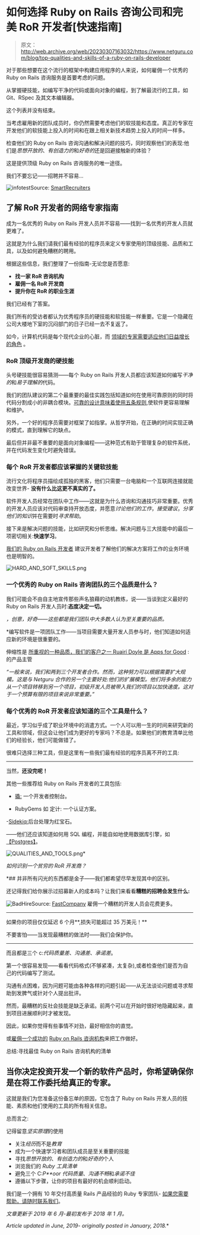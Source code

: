 # 如何选择 Ruby on Rails 咨询公司和完美 RoR 开发者[快速指南]

> 原文：<http://web.archive.org/web/20230307163032/https://www.netguru.com/blog/top-qualities-and-skills-of-a-ruby-on-rails-developer>

 对于那些想要在这个流行的框架中构建应用程序的人来说，如何雇佣一个优秀的 Ruby on Rails 咨询服务是首要考虑的问题。

从掌握硬技能，如编写干净的代码或面向对象的编程，到了解最流行的工具，如 Git、RSpec 及其文本编辑器。

这个列表并没有结束。

当考虑雇用新的团队成员时，你仍然需要考虑他们的软技能和态度。真正的专家在开发他们的软技能上投入的时间和在跟上相关新技术趋势上投入的时间一样多。

检查他们的 Ruby on Rails 咨询沟通和解决问题的技巧，同时观察他们的表现:他们是*思想开放的*、*有创造力的*和*好奇的*还是回避接触新的体验？

这是提供顶级 Ruby on Rails 咨询服务的唯一途径。

我们不要忘记——招聘并不容易...

![infotest](img/d2c51d6a4d2265a1816e983641280e0d.png)Source: [SmartRecruiters](http://web.archive.org/web/20221007184711/https://www.smartrecruiters.com/)

## 了解 RoR 开发者的网络专家指南

成为一名优秀的 Ruby on Rails 开发人员并不容易——找到一名优秀的开发人员就更难了。

这就是为什么我们请我们最有经验的程序员来定义专家使用的顶级技能、品质和工具，以及如何避免糟糕的聘用。

根据这些信息，我们整理了一份指南-无论您是否愿意:

*   **找一家 RoR 咨询机构**
*   **雇佣一名 RoR 开发商**
*   **提升你在 RoR 的职业生涯**

我们已经有了答案。

我们所有的受访者都认为优秀程序员的硬技能和软技能一样重要。它是一个隐藏在公司大楼地下室的沉闷部门的日子已经一去不复返了。

如今，计算机代码是每个现代企业的心脏，而 [领域的专家需要适应他们日益增长的角色](/web/20221007184711/https://www.netguru.com/blog/recognize-experienced-developer) 。

### RoR 顶级开发商的硬技能

头号硬技能很容易猜测——每个 Ruby on Rails 开发人员都应该知道如何编写*干净的*和*易于理解的*代码。

我们的团队建议的第二个最重要的最佳实践包括知道如何在使用可靠原则的同时将代码分割成小的非耦合模块。[可靠的设计意味着使用五条规则](http://web.archive.org/web/20221007184711/https://scotch.io/bar-talk/s-o-l-i-d-the-first-five-principles-of-object-oriented-design),使软件更容易理解和维护。

另外，一个好的程序员需要对框架了如指掌。从哲学开始，在正确的时间实现正确的模式，直到理解它的缺点。

最后但并非最不重要的是面向对象编程——这种范式有助于管理复杂的软件系统，并在代码发生变化时避免错误。

### 每个 RoR 开发者都应该掌握的关键软技能

流行文化将程序员描绘成孤独的黑客，他们只需要一台电脑和一个互联网连接就能改变世界- **没有什么比这更不真实的了。**

软件开发人员经常在团队中工作——这就是为什么咨询和沟通技巧非常重要。优秀的开发人员应该对代码审查持开放态度，并愿意*讨论他们的工作*，*接受建议*，*分享他们的知识*并在需要时*寻求帮助*。

接下来是解决问题的技能，比如研究和分析思维。解决问题与三大技能中的最后一项密切相关:**快速学习**。[](/web/20221007184711/https://www.netguru.com/ruby-on-rails-perfect-way-to-kickstart-your-software-business)

[我们的 Ruby on Rails 开发者](/web/20221007184711/https://www.netguru.com/ruby-on-rails-perfect-way-to-kickstart-your-software-business) 建议开发者了解他们的解决方案将工作的业务环境也是明智的。

![HARD_AND_SOFT_SKILLS.png](img/607c081faf88c5c5cfccafd93df8fb3c.png)

### 一个优秀的 Ruby on Rails 咨询团队的三个品质是什么？

我们可能会不由自主地宣传那些声名狼藉的动机教练，说——当谈到定义最好的 Ruby on Rails 开发人员时:**态度决定一切。**

*，*创意*，*好奇*——这些都是我们团队中大多数人认为至关重要的品质。*

 *编写软件是一项团队工作——当项目需要大量开发人员参与时，他们知道如何适应新的环境是很重要的。

伸缩性是 [所重视的一种品质，我们的客户之一 Ruairí Doyle 是 Apps for Good](/web/20221007184711/https://www.netguru.com/blog/netguru-devs-showed-a-level-of-involvement-i-havent-seen-before) : 的产品主管

*“一般来说，我们和两到三个开发者合作。然而，这种努力可以根据需要扩大规模。这是与 Netguru 合作的另一个主要好处:他们的扩展模型。他们将多余的能力从一个项目转移到另一个项目，初级开发人员被带入我们的项目以加快速度。这对于一个预算有限的项目来说非常重要。”*

### 每个优秀的 RoR 开发者应该知道的三个工具是什么？

最近，学习似乎成了职业环境中的消遣方式。一个人可以用一生的时间来研究新的工具和领域，但这会让他们成为更好的专家吗？不总是。如果他们的教育清单比他们的经验长，他们可能做错了。

很难只选择三种工具，但是这里有一些我们最有经验的程序员离不开的工具:

* * *

当然，**还没完呢！**

其他一些推荐给 Ruby on Rails 开发者的工具包括:[](http://web.archive.org/web/20221007184711/http://pryrepl.org/)

- [撬:](http://web.archive.org/web/20221007184711/http://pryrepl.org/) 一个开发者控制台。

- RubyGems 如 定计: 一个认证方案。

-[Sidekiq:](http://web.archive.org/web/20221007184711/https://sidekiq.org/)后台处理为红宝石。

——他们还应该知道如何用 SQL 编程，并能自如地使用数据库引擎，如[【Postgres】](http://web.archive.org/web/20221007184711/https://www.postgresql.org/)。

![QUALITIES_AND_TOOLS.png](img/236ce7b38972bc6b81f66e71b35d6931.png)*

*如何识别一个贫穷的 RoR 开发商？*

 *## 并非所有闪光的东西都是金子——我们都希望尽早发现其中的区别。

还记得我们给你展示过招募新人的成本吗？让我们来看看**糟糕的招聘会发生什么:**

![BadHire](img/00760654b04f7af864190c4d263e3ffe.png)Source: [FastCompany](http://web.archive.org/web/20221007184711/https://www.fastcompany.com/) 雇佣一个糟糕的开发人员会花费更多。

* * *

如果你的项目仅仅延迟 6 个月**,损失可能超过 35 万美元！**

不要害怕——当发现最糟糕的做法时——我们会保护你。

* * *

而且都是三个 c:*代码质量差*、*沟通差*、*承诺差*。

第一个很容易发现——看看代码格式(不够紧凑，太复杂),或者检查他们是否为自己的代码编写了测试。

沟通有点困难，因为问题可能由各种各样的问题引起——从无法谈论问题或寻求帮助到发脾气或针对个人提出批评。

然而，最糟糕的反社会技能是缺乏承诺。前两个可以在开始时很好地隐藏起来，直到项目进展顺利时才被发现。

因此，如果你觉得有些事情不对劲，最好相信你的直觉。

或[雇佣一个成功的](/web/20221007184711/https://www.netguru.com/services/ruby-on-rails-development) [Ruby on Rails 咨询机构](/web/20221007184711/https://www.netguru.com/services/ruby-on-rails-development)来把工作做好。

总结:寻找最佳 Ruby on Rails 咨询机构的清单

## 当你决定投资开发一个新的软件产品时，你希望确保你是在将工作委托给真正的专家。

这就是我们为您准备这份备忘单的原因，它包含了 Ruby on Rails 开发人员的技能、素质和他们使用的工具的所有相关信息。

总而言之:

记得留意*坚实原理*的使用

*   关注*经历*而不是*教育*
*   成为一个快速学习者和团队成员是至关重要的技能
*   寻找*思想开放的*、*有创造力的*和*好奇的*个人
*   浏览我们的 *Ruby 工具清单*
*   避免三个 C:*P**oor 代码质量*、*沟通不畅*和*承诺不佳*
*   遵循以下步骤，让你的项目有最好的机会顺利启动。

我们是一个拥有 10 年交付高质量 Rails 产品经验的 Ruby 专家团队- [如果您需要帮助，请随时联系我们](/web/20221007184711/https://www.netguru.com/estimate-project)。

*文章更新于 2019 年 6 月-最初发布于 2018 年 1 月。*

*Article updated in June, 2019- originally posted in January, 2018.**